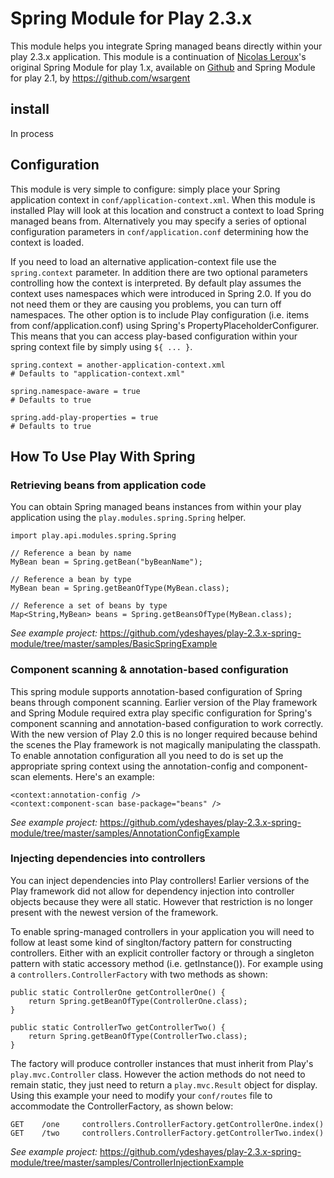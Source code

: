 # Spring Module for Play 2.3.x #

This module helps you integrate Spring managed beans directly within your play 2.3.x
application. This module is a continuation of [Nicolas Leroux](https://github.com/pepite)'s
original Spring Module for play 1.x, available on [Github](https://github.com/pepite/Play--framework-Spring-module)
and Spring Module for play 2.1, by https://github.com/wsargent

## install ##

In process

## Configuration ##

This module is very simple to configure: simply place your Spring application context in
`conf/application-context.xml`. When this module is installed Play will look at this location and
construct a context to load Spring managed beans from. Alternatively you may specify a series of
optional configuration parameters in `conf/application.conf` determining how the context is loaded.

If you need to load an alternative application-context file use the `spring.context` parameter. In
addition there are two optional parameters controlling how the context is interpreted. By default
play assumes the context uses namespaces which were introduced in Spring 2.0. If you do not need
them or they are causing you problems, you can turn off namespaces. The other option is to include
Play configuration (i.e. items from conf/application.conf) using Spring's 
PropertyPlaceholderConfigurer. This means that you can access play-based configuration within your
spring context file by simply using `${ ... }`. 

    spring.context = another-application-context.xml
    # Defaults to "application-context.xml"
    
    spring.namespace-aware = true
    # Defaults to true
     
    spring.add-play-properties = true
    # Defaults to true
    

## How To Use Play With Spring ##

### Retrieving beans from application code ###
You can obtain Spring managed beans instances from within your play application using the 
`play.modules.spring.Spring` helper. 

    import play.api.modules.spring.Spring
    
    // Reference a bean by name
    MyBean bean = Spring.getBean("byBeanName");
    
    // Reference a bean by type
    MyBean bean = Spring.getBeanOfType(MyBean.class);
    
    // Reference a set of beans by type
    Map<String,MyBean> beans = Spring.getBeansOfType(MyBean.class);

_See example project:_ https://github.com/ydeshayes/play-2.3.x-spring-module/tree/master/samples/BasicSpringExample

### Component scanning & annotation-based configuration ###

This spring module supports annotation-based configuration of Spring beans through component
scanning. Earlier version of the Play framework and Spring Module required extra play specific
configuration for Spring's component scanning and annotation-based configuration to work correctly.
With the new version of Play 2.0 this is no longer required because behind the scenes the Play 
framework is not magically manipulating the classpath. To enable annotation configuration all you
need to do is set up the appropriate spring context using the annotation-config and component-scan
elements. Here's an example:

    <context:annotation-config />
    <context:component-scan base-package="beans" />

_See example project:_ https://github.com/ydeshayes/play-2.3.x-spring-module/tree/master/samples/AnnotationConfigExample

### Injecting dependencies into controllers ###

You can inject dependencies into Play controllers! Earlier versions of the Play framework did not
allow for dependency injection into controller objects because they were all static. However that
restriction is no longer present with the newest version of the framework. 

To enable spring-managed controllers in your application you will need to follow at least some kind
of singlton/factory pattern for constructing controllers. Either with an explicit controller
factory or through a singleton pattern with static accessory method (i.e. getInstance()). For
example using a `controllers.ControllerFactory` with two methods as shown:

    public static ControllerOne getControllerOne() {
        return Spring.getBeanOfType(ControllerOne.class);
    }
    
    public static ControllerTwo getControllerTwo() {
        return Spring.getBeanOfType(ControllerTwo.class);
    }

The factory will produce controller instances that must inherit from Play's
`play.mvc.Controller` class. However the action methods do not need to remain static, they just
need to return a `play.mvc.Result` object for display. Using this example your need to modify your
`conf/routes` file to accommodate the ControllerFactory, as shown below: 

    GET    /one     controllers.ControllerFactory.getControllerOne.index()
    GET    /two     controllers.ControllerFactory.getControllerTwo.index()

_See example project:_ https://github.com/ydeshayes/play-2.3.x-spring-module/tree/master/samples/ControllerInjectionExample
